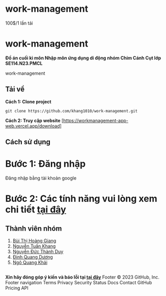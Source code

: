 # work-management 
100$/1 lần tải



# work-management 
**Đồ án cuối kì môn Nhập môn ứng dụng di động nhóm Chim Cánh Cụt lớp SE114.N23.PMCL**

work-management 

## Tải về
**Cách 1: Clone project**
```
git clone https://github.com/khang1010/work-management.git
```
**Cách 2: Truy cập website**
[https://workmanagement-app-web.vercel.app/download]
## Cách sử dụng
# Bước 1: Đăng nhập
Đăng nhập bằng tài khoản google

# Bước 2: Các tính năng vui lòng xem chi tiết [tại đây](https://uithcm-my.sharepoint.com/:p:/g/personal/21520953_ms_uit_edu_vn/EeOH63T7iC9Ghn5j0omGVkQBpMbEqBZl3Q46ruLTmTQxnw?e=onFtuM&fbclid=IwAR0LJc0FOYB7E2ekxv5FVgJrwhpx6nBVHSeBCSNqOVhVC6Iugp2hJijad3c) 


## Thành viên nhóm

1. [Bùi Thị Hoàng Giang](https://github.com/bthZang) 
2. [Nguyễn Tuấn Khang](https://github.com/khang1010)
3. [Nguyễn Đức Thành Duy](https://github.com/DuyDangCode)
4. [Đinh Quang Dương](https://github.com/QuangDuong2903)
5. [Ngô Quang Khải](https://github.com/doublek2712)
##
**Xin hãy đóng góp ý kiến và báo lỗi tại [tại đây](https://mail.google.com/mail/u/0/?fs=1&to=quangduongptsc@gmail.com&su=SUBJECT&body=BODY&bcc=quangduongptsc@gmail.com&tf=cm)**
Footer
© 2023 GitHub, Inc.
Footer navigation
Terms
Privacy
Security
Status
Docs
Contact GitHub
Pricing
API
